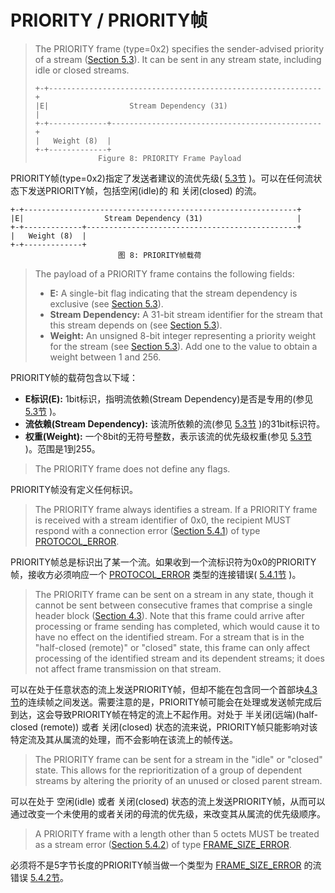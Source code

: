 # PRIORITY / PRIORITY帧
> The PRIORITY frame (type=0x2) specifies the sender-advised priority of a stream ([Section 5.3](https://httpwg.github.io/specs/rfc7540.html#StreamPriority)). It can be sent in any stream state, including idle or closed streams.
> 
> ```
> +-+-------------------------------------------------------------+
> |E|                  Stream Dependency (31)                     |
> +-+-------------+-----------------------------------------------+
> |   Weight (8)  |
> +-+-------------+
> 				Figure 8: PRIORITY Frame Payload
> ```

PRIORITY帧(type=0x2)指定了发送者建议的流优先级( [5.3节](https://httpwg.github.io/specs/rfc7540.html#StreamPriority) )。可以在任何流状态下发送PRIORITY帧，包括空闲(idle)的 和 关闭(closed) 的流。

```
+-+-------------------------------------------------------------+
|E|                  Stream Dependency (31)                     |
+-+-------------+-----------------------------------------------+
|   Weight (8)  |
+-+-------------+
						图 8: PRIORITY帧载荷
```
 

> The payload of a PRIORITY frame contains the following fields:
> 
> * **E:** A single-bit flag indicating that the stream dependency is exclusive (see [Section 5.3](https://httpwg.github.io/specs/rfc7540.html#StreamPriority)).
> * **Stream Dependency:** A 31-bit stream identifier for the stream that this stream depends on (see [Section 5.3](https://httpwg.github.io/specs/rfc7540.html#StreamPriority)).
> * **Weight:** An unsigned 8-bit integer representing a priority weight for the stream (see [Section 5.3](https://httpwg.github.io/specs/rfc7540.html#StreamPriority)). Add one to the value to obtain a weight between 1 and 256.

PRIORITY帧的载荷包含以下域：

* **E标识(E):** 1bit标识，指明流依赖(Stream Dependency)是否是专用的(参见 [5.3节](https://httpwg.github.io/specs/rfc7540.html#StreamPriority) )。
* **流依赖(Stream Dependency):** 该流所依赖的流(参见 [5.3节](https://httpwg.github.io/specs/rfc7540.html#StreamPriority) )的31bit标识符。
* **权重(Weight):** 一个8bit的无符号整数，表示该流的优先级权重(参见 [5.3节](https://httpwg.github.io/specs/rfc7540.html#StreamPriority) )。范围是1到255。


> The PRIORITY frame does not define any flags.

PRIORITY帧没有定义任何标识。 


> The PRIORITY frame always identifies a stream. If a PRIORITY frame is received with a stream identifier of 0x0, the recipient MUST respond with a connection error ([Section 5.4.1](https://httpwg.github.io/specs/rfc7540.html#ConnectionErrorHandler)) of type [PROTOCOL_ERROR](https://httpwg.github.io/specs/rfc7540.html#PROTOCOL_ERROR).

PRIORITY帧总是标识出了某一个流。如果收到一个流标识符为0x0的PRIORITY帧，接收方必须响应一个 [PROTOCOL_ERROR](https://httpwg.github.io/specs/rfc7540.html#PROTOCOL_ERROR) 类型的连接错误( [5.4.1节](https://httpwg.github.io/specs/rfc7540.html#ConnectionErrorHandler) )。

 
> The PRIORITY frame can be sent on a stream in any state, though it cannot be sent between consecutive frames that comprise a single header block ([Section 4.3](https://httpwg.github.io/specs/rfc7540.html#HeaderBlock)). Note that this frame could arrive after processing or frame sending has completed, which would cause it to have no effect on the identified stream. For a stream that is in the "half-closed (remote)" or "closed" state, this frame can only affect processing of the identified stream and its dependent streams; it does not affect frame transmission on that stream.
 
可以在处于任意状态的流上发送PRIORITY帧，但却不能在包含同一个首部块[4.3节](https://httpwg.github.io/specs/rfc7540.html#HeaderBlock)的连续帧之间发送。需要注意的是，PRIORITY帧可能会在处理或发送帧完成后到达，这会导致PRIORITY帧在特定的流上不起作用。对处于 半关闭(远端)(half-closed (remote)) 或者 关闭(closed) 状态的流来说，PRIORITY帧只能影响对该特定流及其从属流的处理，而不会影响在该流上的帧传送。


> The PRIORITY frame can be sent for a stream in the "idle" or "closed" state. This allows for the reprioritization of a group of dependent streams by altering the priority of an unused or closed parent stream.

可以在处于 空闲(idle) 或者 关闭(closed) 状态的流上发送PRIORITY帧，从而可以通过改变一个未使用的或者关闭的母流的优先级，来改变其从属流的优先级顺序。


> A PRIORITY frame with a length other than 5 octets MUST be treated as a stream error ([Section 5.4.2](https://httpwg.github.io/specs/rfc7540.html#StreamErrorHandler)) of type [FRAME\_SIZE\_ERROR](https://httpwg.github.io/specs/rfc7540.html#FRAME_SIZE_ERROR).

必须将不是5字节长度的PRIORITY帧当做一个类型为 [FRAME\_SIZE\_ERROR](https://httpwg.github.io/specs/rfc7540.html#FRAME_SIZE_ERROR) 的流错误 [5.4.2节](https://httpwg.github.io/specs/rfc7540.html#StreamErrorHandler)。
